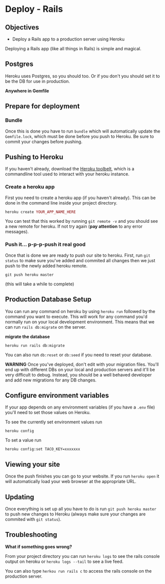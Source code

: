 # Deploy - Rails

## Objectives

* Deploy a Rails app to a production server using Heroku

Deploying a Rails app \(like all things in Rails\) is simple and magical.

## Postgres

Heroku uses Postgres, so you should too. Or if you don't you should set it to be the DB for use in production.

**Anywhere in Gemfile**

## Prepare for deployment

### Bundle

Once this is done you have to run `bundle` which will automatically update the `Gemfile.lock`, which must be done before you push to Heroku. Be sure to commit your changes before pushing.

## Pushing to Heroku

If you haven't already, download the [Heroku toolbelt](https://toolbelt.heroku.com/), which is a commandline tool used to interact with your heroku instance.

### Create a heroku app

First you need to create a heroku app \(if you haven't already\). This can be done in the command line inside your project directory.

```ruby
heroku create YOUR_APP_NAME_HERE
```

You can test that this worked by running `git remote -v` and you should see a new remote for heroku. If not try again \(**pay attention** to any error messages\).

### Push it... p-p-p-push it real good

Once that is done we are ready to push our site to heroku. First, run `git status` to make sure you've added and commited all changes then we just push to the newly added heroku remote.

```text
git push heroku master
```

\(this will take a while to complete\)

## Production Database Setup

You can run any command on heroku by using `heroku run` followed by the command you want to execute. This will work for any command you'd normally run on your local development environment. This means that we can run `rails db:migrate` on the server.

**migrate the database**

```text
heroku run rails db:migrate
```

You can also run `db:reset` or `db:seed` if you need to reset your database.

**WARNING** Once you've deployed, don't edit with your migration files. You'll end up with different DBs on your local and production servers and it'll be very difficult to debug. Instead, you should be a well behaved developer and add new migrations for any DB changes.

## Configure environment variables

If your app depends on any environment variables \(if you have a `.env` file\) you'll need to set those values on Heroku.

To see the currently set environment values run

```text
heroku config
```

To set a value run

```text
heroku config:set TACO_KEY=xxxxxxx
```

## Viewing your site

Once the push finishes you can go to your website. If you run `heroku open` it will automatically load your web browser at the appropriate URL.

## Updating

Once everything is set up all you have to do is run `git push heroku master` to push new changes to Heroku \(always make sure your changes are commited with `git status`\).

## Troubleshooting

**What if something goes wrong?**

From your project directory you can run `heroku logs` to see the rails console output on heroku or `heroku logs --tail` to see a live feed.

You can also type `herkou run rails c` to access the rails console on the production server.


